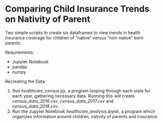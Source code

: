 # Comparing Child Insurance Trends on Nativity of Parent 
Two simple scripts to create six dataframes to view trends in health insurance coverage for children of "native" versus "non-native" born parents.

Requirements:
- Jupyter Notebook
- pandas
- numpy

Recreating the Data:
1. Run *healthcare_census.py*, a program looping through each state for each year, gathering necessary data. Running this will create *census_data_2016.csv*, *census_data_2017.csv* and *census_data_2018.csv*.
2. Run the Jupyter Notebook *healthcare_analysis.ipynb*, a program which organizes information around children, nativity of parents and insurance.
